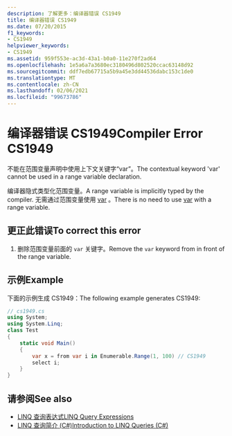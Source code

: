 ```yaml
---
description: 了解更多：编译器错误 CS1949
title: 编译器错误 CS1949
ms.date: 07/20/2015
f1_keywords:
- CS1949
helpviewer_keywords:
- CS1949
ms.assetid: 959f553e-ac3d-43a1-b0a0-11e270f2ad64
ms.openlocfilehash: 1e5a6a7a3680ec3180496d802520ccac63148d92
ms.sourcegitcommit: ddf7edb67715a5b9a45e3dd44536dabc153c1de0
ms.translationtype: MT
ms.contentlocale: zh-CN
ms.lasthandoff: 02/06/2021
ms.locfileid: "99673786"
---
```

# <a name="compiler-error-cs1949"></a><span data-ttu-id="09db9-103">编译器错误 CS1949</span><span class="sxs-lookup"><span data-stu-id="09db9-103">Compiler Error CS1949</span></span>

<span data-ttu-id="09db9-104">不能在范围变量声明中使用上下文关键字“var”。</span><span class="sxs-lookup"><span data-stu-id="09db9-104">The contextual keyword 'var' cannot be used in a range variable declaration.</span></span>  
  
 <span data-ttu-id="09db9-105">编译器隐式类型化范围变量。</span><span class="sxs-lookup"><span data-stu-id="09db9-105">A range variable is implicitly typed by the compiler.</span></span> <span data-ttu-id="09db9-106">无需通过范围变量使用 [var](../language-reference/keywords/var.md) 。</span><span class="sxs-lookup"><span data-stu-id="09db9-106">There is no need to use [var](../language-reference/keywords/var.md) with a range variable.</span></span>  
  
## <a name="to-correct-this-error"></a><span data-ttu-id="09db9-107">更正此错误</span><span class="sxs-lookup"><span data-stu-id="09db9-107">To correct this error</span></span>  
  
1. <span data-ttu-id="09db9-108">删除范围变量前面的 `var` 关键字。</span><span class="sxs-lookup"><span data-stu-id="09db9-108">Remove the `var` keyword from in front of the range variable.</span></span>  
  
## <a name="example"></a><span data-ttu-id="09db9-109">示例</span><span class="sxs-lookup"><span data-stu-id="09db9-109">Example</span></span>  

 <span data-ttu-id="09db9-110">下面的示例生成 CS1949：</span><span class="sxs-lookup"><span data-stu-id="09db9-110">The following example generates CS1949:</span></span>  
  
```csharp  
// cs1949.cs  
using System;  
using System.Linq;  
class Test  
{  
    static void Main()  
    {  
        var x = from var i in Enumerable.Range(1, 100) // CS1949  
        select i;  
    }  
}  
```  
  
## <a name="see-also"></a><span data-ttu-id="09db9-111">请参阅</span><span class="sxs-lookup"><span data-stu-id="09db9-111">See also</span></span>

- [<span data-ttu-id="09db9-112">LINQ 查询表达式</span><span class="sxs-lookup"><span data-stu-id="09db9-112">LINQ Query Expressions</span></span>](../linq/index.md)
- [<span data-ttu-id="09db9-113">LINQ 查询简介 (C#)</span><span class="sxs-lookup"><span data-stu-id="09db9-113">Introduction to LINQ Queries (C#)</span></span>](../programming-guide/concepts/linq/introduction-to-linq-queries.md)
